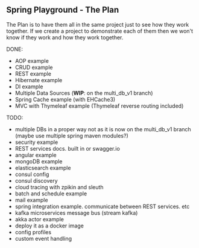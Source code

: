 Spring Playground - The Plan
-
The Plan is to have them all in the same project just to see how they work together. If we create a project to demonstrate each of them then we won't know if they work and how they work together.

DONE:
 - AOP example
 - CRUD example
 - REST example
 - Hibernate example
 - DI example
 - Multiple Data Sources (**WIP**: on the multi_db_v1 branch)
 - Spring Cache example (with EHCache3)
 - MVC with Thymeleaf example (Thymeleaf reverse routing included)

TODO:
 - multiple DBs in a proper way not as it is now on the multi_db_v1 branch (maybe use multiple spring maven modules?)
 - security example
 - REST services docs. built in or swagger.io
 - angular example
 - mongoDB example
 - elasticsearch example
 - consul config
 - consul discovery
 - cloud tracing with zpikin and sleuth
 - batch and schedule example
 - mail example
 - spring integration example. communicate between REST services. etc
 - kafka microservices message bus (stream kafka)
 - akka actor example
 - deploy it as a docker image
 - config profiles
 - custom event handling
 